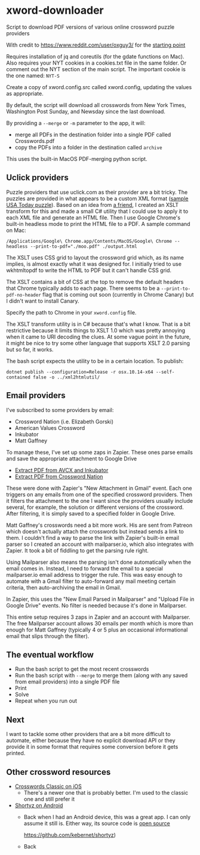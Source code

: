 # xword-downloader
Script to download PDF versions of various online crossword puzzle providers

With credit to https://www.reddit.com/user/oxguy3/ for the [starting point](https://www.reddit.com/r/crossword/comments/dqtnca/my_automatic_nyt_crossword_downloading_script/)

Requires installation of jq and coreutils (for the gdate functions on Mac). Also requires your NYT cookies in a cookies.txt file in the same folder. Or comment out the NYT section of the main script. The important cookie is the one named: `NYT-S`

Create a copy of xword.config.src called xword.config, updating the values as appropriate.

By default, the script will download all crosswords from New York Times, Washington Post Sunday, and Newsday since the last download.

By providing a `--merge` or `-m` parameter to the app, it will:

- merge all PDFs in the destination folder into a single PDF called Crosswords.pdf
- copy the PDFs into a folder in the destination called `archive`

This uses the built-in MacOS PDF-merging python script.

## Uclick providers

Puzzle providers that use uclick.com as their provider are a bit tricky. The puzzles are provided in what appears to be a custom XML format ([sample USA Today puzzle](http://picayune.uclick.com/comics/usaon/data/usaon200510-data.xml)). Based on an idea from [a friend](https://twitter.com/stimms), I created an XSLT transform for this and made a small C# utility that I could use to apply it to each XML file and generate an HTML file. Then I use Google Chrome's built-in headless mode to print the HTML file to a PDF. A sample command on Mac:

`/Applications/Google\ Chrome.app/Contents/MacOS/Google\ Chrome --headless --print-to-pdf="./moo.pdf" ./output.html`

The XSLT uses CSS grid to layout the crossword grid which, as its name implies, is almost exactly what it was designed for. I initially tried to use wkhtmltopdf to write the HTML to PDF but it can't handle CSS grid.

The XSLT contains a bit of CSS at the top to remove the default headers that Chrome typically adds to each page. There seems to be a `--print-to-pdf-no-header` flag that is coming out soon (currently in Chrome Canary) but I didn't want to install Canary.

Specify the path to Chrome in your `xword.config` file.

The XSLT transform utility is in C# because that's what I know. That is a bit restrictive because it limits things to XSLT 1.0 which was pretty annoying when it came to URI decoding the clues. At some vague point in the future, it might be nice to try some other language that supports XSLT 2.0 parsing but so far, it works.

The bash script expects the utility to be in a certain location. To publish:

`dotnet publish --configuration=Release -r osx.10.14-x64 --self-contained false -o ../xml2htmlutil/`

## Email providers

I've subscribed to some providers by email:

- Crossword Nation (i.e. Elizabeth Gorski)
- American Values Crossword
- Inkubator
- Matt Gaffney

To manage these, I've set up some zaps in Zapier. These ones parse emails and save the appropriate attachment to Google Drive

- [Extract PDF from AVCX and Inkubator](https://zapier.com/shared/bb19d3831467fdf7210a835e8b14e0d80842b4c6)
- [Extract PDF from Crossword Nation](https://zapier.com/shared/d2ded7c36035204ee7c164ffc51fd3e4ad825bef)

These were done with Zapier's "New Attachment in Gmail" event. Each one triggers on any emails from one of the specified crossword providers. Then it filters the attachment to the one I want since the providers usually include several, for example, the solution or different versions of the crossword. After filtering, it is simply saved to a specified folder in Google Drive.

Matt Gaffney's crosswords need a bit more work. His are sent from Patreon which doesn't actually attach the crosswords but instead sends a link to them. I couldn't find a way to parse the link with Zapier's built-in email parser so I created an account with mailparser.io, which also integrates with Zapier. It took a bit of fiddling to get the parsing rule right.

Using Mailparser also means the parsing isn't done automatically when the email comes in. Instead, I need to forward the email to a special mailparser.io email address to trigger the rule. This was easy enough to automate with a Gmail filter to auto-forward any mail meeting certain criteria, then auto-archiving the email in Gmail.

In Zapier, this uses the "New Email Parsed in Mailparser" and "Upload File in Google Drive" events. No filter is needed because it's done in Mailparser.

This entire setup requires 3 zaps in Zapier and an account with Mailparser. The free Mailparser account allows 30 emails per month which is more than enough for Matt Gaffney (typically 4 or 5 plus an occasional informational email that slips through the filter).

## The eventual workflow

- Run the bash script to get the most recent crosswords
- Run the bash script with `--merge` to merge them (along with any saved from email providers) into a single PDF file
- Print
- Solve
- Repeat when you run out

## Next

I want to tackle some other providers that are a bit more difficult to automate, either because they have no explicit download API or they provide it in some format that requires some conversion before it gets printed.

## Other crossword resources

- [Crosswords Classic on iOS](https://apps.apple.com/us/app/crosswords-classic/id284036524)
  - There's a newer one that is probably better. I'm used to the classic one and still prefer it
- [Shortyz on Android](https://play.google.com/store/apps/details?id=com.totsp.crossword.shortyz&hl=en)
  - Back when I had an Android device, this was a great app. I can only assume it still is. Either way, its source code is [open source](https://github.com/kebernet/shortyz)
    
    https://github.com/kebernet/shortyz)
  - Back 